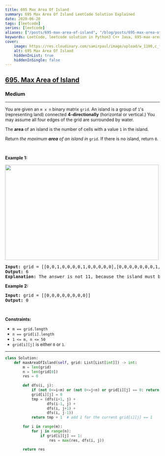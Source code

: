 ```yaml
---
title: 695 Max Area Of Island
summary: 695 Max Area Of Island LeetCode Solution Explained
date: 2020-06-20
tags: [leetcode]
series: [leetcode]
aliases: ["/posts/695-max-area-of-island", "/blog/posts/695-max-area-of-island", "/695-max-area-of-island"]
keywords: LeetCode, leetcode solution in Python3 C++ Java, 695-max-area-of-island solution
cover:
    image: https://res.cloudinary.com/samirpaul/image/upload/w_1100,c_fit,co_rgb:FFFFFF,l_text:Arial_70_bold:695 Max Area Of Island/problem-solving.webp
    alt: 695 Max Area Of Island
    hiddenInList: true
    hiddenInSingle: false
---
```



<h2><a href="https://leetcode.com/problems/max-area-of-island/">695. Max Area of Island</a></h2><h3>Medium</h3><hr><div><p>You are given an <code>m x n</code> binary matrix <code>grid</code>. An island is a group of <code>1</code>'s (representing land) connected <strong>4-directionally</strong> (horizontal or vertical.) You may assume all four edges of the grid are surrounded by water.</p>

<p>The <strong>area</strong> of an island is the number of cells with a value <code>1</code> in the island.</p>

<p>Return <em>the maximum <strong>area</strong> of an island in </em><code>grid</code>. If there is no island, return <code>0</code>.</p>

<p>&nbsp;</p>
<p><strong>Example 1:</strong></p>
<img alt="" src="https://assets.leetcode.com/uploads/2021/05/01/maxarea1-grid.jpg" style="width: 500px; height: 310px;">
<pre><strong>Input:</strong> grid = [[0,0,1,0,0,0,0,1,0,0,0,0,0],[0,0,0,0,0,0,0,1,1,1,0,0,0],[0,1,1,0,1,0,0,0,0,0,0,0,0],[0,1,0,0,1,1,0,0,1,0,1,0,0],[0,1,0,0,1,1,0,0,1,1,1,0,0],[0,0,0,0,0,0,0,0,0,0,1,0,0],[0,0,0,0,0,0,0,1,1,1,0,0,0],[0,0,0,0,0,0,0,1,1,0,0,0,0]]
<strong>Output:</strong> 6
<strong>Explanation:</strong> The answer is not 11, because the island must be connected 4-directionally.
</pre>

<p><strong>Example 2:</strong></p>

<pre><strong>Input:</strong> grid = [[0,0,0,0,0,0,0,0]]
<strong>Output:</strong> 0
</pre>

<p>&nbsp;</p>
<p><strong>Constraints:</strong></p>

<ul>
	<li><code>m == grid.length</code></li>
	<li><code>n == grid[i].length</code></li>
	<li><code>1 &lt;= m, n &lt;= 50</code></li>
	<li><code>grid[i][j]</code> is either <code>0</code> or <code>1</code>.</li>
</ul>
</div>

---




```python
class Solution:
    def maxAreaOfIsland(self, grid: List[List[int]]) -> int:
        m = len(grid)
        n = len(grid[0])
        res = 0
        
        def dfs(i, j):
            if (not 0<=i<m) or (not 0<=j<n) or grid[i][j] == 0: return 0
            grid[i][j] = 0
            tmp = (dfs(i+1, j) +
                   dfs(i-1, j) +
                   dfs(i, j+1) +
                   dfs(i, j-1)) 
            return tmp + 1  # add 1 for the current grid[i][j] == 1
        
        for i in range(m):
            for j in range(n):
                if grid[i][j] == 1:
                    res = max(res, dfs(i, j))
        
        return res
```
